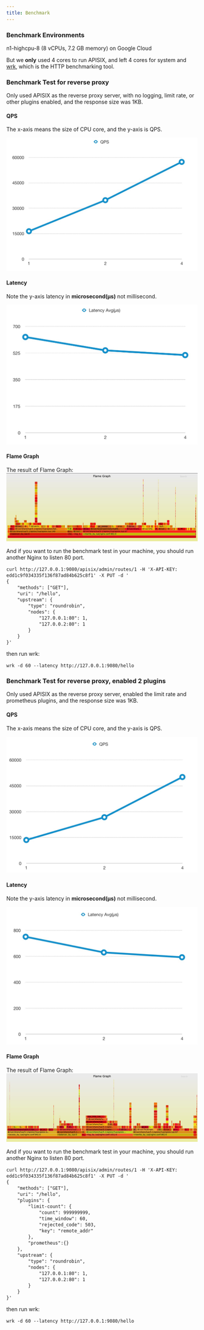 ```yaml
---
title: Benchmark
---
```


<!--
#
# Licensed to the Apache Software Foundation (ASF) under one or more
# contributor license agreements.  See the NOTICE file distributed with
# this work for additional information regarding copyright ownership.
# The ASF licenses this file to You under the Apache License, Version 2.0
# (the "License"); you may not use this file except in compliance with
# the License.  You may obtain a copy of the License at
#
#     http://www.apache.org/licenses/LICENSE-2.0
#
# Unless required by applicable law or agreed to in writing, software
# distributed under the License is distributed on an "AS IS" BASIS,
# WITHOUT WARRANTIES OR CONDITIONS OF ANY KIND, either express or implied.
# See the License for the specific language governing permissions and
# limitations under the License.
#
-->

### Benchmark Environments

n1-highcpu-8 (8 vCPUs, 7.2 GB memory) on Google Cloud

But we **only** used 4 cores to run APISIX, and left 4 cores for system and [wrk](https://github.com/wg/wrk),
which is the HTTP benchmarking tool.

### Benchmark Test for reverse proxy

Only used APISIX as the reverse proxy server, with no logging, limit rate, or other plugins enabled,
and the response size was 1KB.

#### QPS

The x-axis means the size of CPU core, and the y-axis is QPS.

![benchmark-1](../../static/assets/images/benchmark-1.jpg)

#### Latency

Note the y-axis latency in **microsecond(μs)** not millisecond.

![latency-1](../../static/assets/images/latency-1.jpg)

#### Flame Graph

The result of Flame Graph:
![flamegraph-1](../../static/assets/images/flamegraph-1.jpg)

And if you want to run the benchmark test in your machine, you should run another Nginx to listen 80 port.

```shell
curl http://127.0.0.1:9080/apisix/admin/routes/1 -H 'X-API-KEY: edd1c9f034335f136f87ad84b625c8f1' -X PUT -d '
{
    "methods": ["GET"],
    "uri": "/hello",
    "upstream": {
        "type": "roundrobin",
        "nodes": {
            "127.0.0.1:80": 1,
            "127.0.0.2:80": 1
        }
    }
}'
```

then run wrk:

```shell
wrk -d 60 --latency http://127.0.0.1:9080/hello
```

### Benchmark Test for reverse proxy, enabled 2 plugins

Only used APISIX as the reverse proxy server, enabled the limit rate and prometheus plugins,
and the response size was 1KB.

#### QPS

The x-axis means the size of CPU core, and the y-axis is QPS.

![benchmark-2](../../static/assets/images/benchmark-2.jpg)

#### Latency

Note the y-axis latency in **microsecond(μs)** not millisecond.

![latency-2](../../static/assets/images/latency-2.jpg)

#### Flame Graph

The result of Flame Graph:
![flamegraph-2](../../static/assets/images/flamegraph-2.jpg)

And if you want to run the benchmark test in your machine, you should run another Nginx to listen 80 port.

```shell
curl http://127.0.0.1:9080/apisix/admin/routes/1 -H 'X-API-KEY: edd1c9f034335f136f87ad84b625c8f1' -X PUT -d '
{
    "methods": ["GET"],
    "uri": "/hello",
    "plugins": {
        "limit-count": {
            "count": 999999999,
            "time_window": 60,
            "rejected_code": 503,
            "key": "remote_addr"
        },
        "prometheus":{}
    },
    "upstream": {
        "type": "roundrobin",
        "nodes": {
            "127.0.0.1:80": 1,
            "127.0.0.2:80": 1
        }
    }
}'
```

then run wrk:

```shell
wrk -d 60 --latency http://127.0.0.1:9080/hello
```
